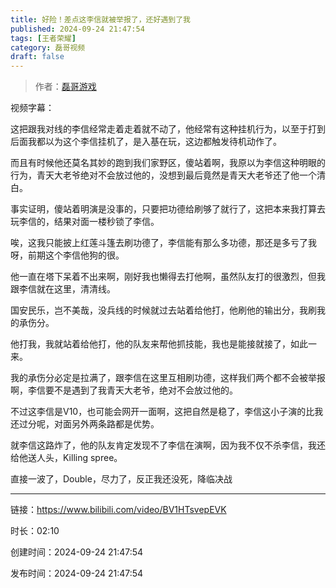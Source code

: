 ```yaml
---
title: 好险！差点这李信就被举报了，还好遇到了我
published: 2024-09-24 21:47:54
tags: [王者荣耀]
category: 磊哥视频
draft: false
---
```



> 作者：[磊哥游戏](https://space.bilibili.com/268941858?spm_id_from=333.788.upinfo.head.click)

视频字幕：

这把跟我对线的李信经常走着走着就不动了，他经常有这种挂机行为，以至于打到后面我都以为这个李信挂机了，是入基在玩，这边都触发待机动作了。

而且有时候他还莫名其妙的跑到我们家野区，傻站着啊，我原以为李信这种明眼的行为，青天大老爷绝对不会放过他的，没想到最后竟然是青天大老爷还了他一个清白。

事实证明，傻站着明演是没事的，只要把功德给刷够了就行了，这把本来我打算去玩李信的，结果对面一楼秒锁了李信。

唉，这我只能披上红莲斗篷去刷功德了，李信能有那么多功德，那还是多亏了我呀，前期这个李信他狗的很。

他一直在塔下呆着不出来啊，刚好我也懒得去打他啊，虽然队友打的很激烈，但我跟李信就在这里，清清线。

国安民乐，岂不美哉，没兵线的时候就过去站着给他打，他刷他的输出分，我刷我的承伤分。

他打我，我就站着给他打，他的队友来帮他抓技能，我也是能接就接了，如此一来。

我的承伤分必定是拉满了，跟李信在这里互相刷功德，这样我们两个都不会被举报啊，李信要不是遇到了我青天大老爷，绝对不会放过他的。

不过这李信是V10，也可能会网开一面啊，这把自然是稳了，李信这小子演的比我还过分呢，对面另外两条路都是优势。

就李信这路炸了，他的队友肯定发现不了李信在演啊，因为我不仅不杀李信，我还给他送人头，Killing spree。

直接一波了，Double，尽力了，反正我还没死，降临决战

---


链接：https://www.bilibili.com/video/BV1HTsvepEVK



时长：02:10

创建时间：2024-09-24 21:47:54

发布时间：2024-09-24 21:47:54
